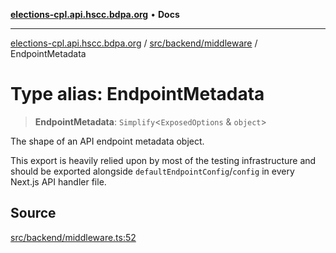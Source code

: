 [**elections-cpl.api.hscc.bdpa.org**](../../../../README.md) • **Docs**

***

[elections-cpl.api.hscc.bdpa.org](../../../../README.md) / [src/backend/middleware](../README.md) / EndpointMetadata

# Type alias: EndpointMetadata

> **EndpointMetadata**: `Simplify`\<`ExposedOptions` & `object`\>

The shape of an API endpoint metadata object.

This export is heavily relied upon by most of the testing infrastructure and
should be exported alongside `defaultEndpointConfig`/`config` in every
Next.js API handler file.

## Source

[src/backend/middleware.ts:52](https://github.com/nhscc/elections_cpl.api.hscc.bdpa.org/blob/46ed5b306a3fd199be2bd28706c3da03542c6da3/src/backend/middleware.ts#L52)
